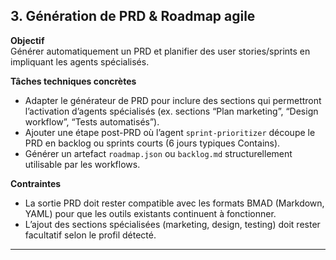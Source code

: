 ## 3. Génération de PRD & Roadmap agile

**Objectif**  
Générer automatiquement un PRD et planifier des user stories/sprints en impliquant les agents spécialisés.

**Tâches techniques concrètes**
- Adapter le générateur de PRD pour inclure des sections qui permettront l’activation d’agents spécialisés (ex. sections “Plan marketing”, “Design workflow”, “Tests automatisés”).
- Ajouter une étape post-PRD où l’agent `sprint-prioritizer` découpe le PRD en backlog ou sprints courts (6 jours typiques Contains).
- Générer un artefact `roadmap.json` ou `backlog.md` structurellement utilisable par les workflows.

**Contraintes**
- La sortie PRD doit rester compatible avec les formats BMAD (Markdown, YAML) pour que les outils existants continuent à fonctionner.
- L’ajout des sections spécialisées (marketing, design, testing) doit rester facultatif selon le profil détecté.

---